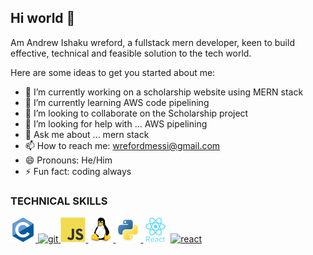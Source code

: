 ## Hi world 👋
Am Andrew Ishaku wreford, a fullstack mern developer, keen to build effective, technical and feasible solution to the tech world.  


Here are some ideas to get you started about me:

- 🔭 I’m currently working on a scholarship website using MERN stack
- 🌱 I’m currently learning AWS code pipelining
- 👯 I’m looking to collaborate on the Scholarship project
- 🤔 I’m looking for help with ... AWS pipelining 
- 💬 Ask me about ... mern stack
- 📫 How to reach me: wrefordmessi@gmail.com
- 😄 Pronouns: He/Him
- ⚡ Fun fact: coding always


<h3 align="left">TECHNICAL SKILLS </h3>
<p align="left"> <a href="https://www.cprogramming.com/" target="_blank" rel="noreferrer"> <img src="https://raw.githubusercontent.com/devicons/devicon/master/icons/c/c-original.svg" alt="c" width="40" height="40"/> </a> <a href="https://git-scm.com/" target="_blank" rel="noreferrer"> <img src="https://www.vectorlogo.zone/logos/git-scm/git-scm-icon.svg" alt="git" width="40" height="40"/> </a> <a href="https://developer.mozilla.org/en-US/docs/Web/JavaScript" target="_blank" rel="noreferrer"> <img src="https://raw.githubusercontent.com/devicons/devicon/master/icons/javascript/javascript-original.svg" alt="javascript" width="40" height="40"/> </a> <a href="https://www.linux.org/" target="_blank" rel="noreferrer"> <img src="https://raw.githubusercontent.com/devicons/devicon/master/icons/linux/linux-original.svg" alt="linux" width="40" height="40"/> </a> <a href="https://www.python.org" target="_blank" rel="noreferrer"> <img src="https://raw.githubusercontent.com/devicons/devicon/master/icons/python/python-original.svg" alt="python" width="40" height="40"/> </a> <a href="https://reactjs.org/" target="_blank" rel="noreferrer"> <img src="https://raw.githubusercontent.com/devicons/devicon/master/icons/react/react-original-wordmark.svg" alt="react" width="40" height="40"/></a> <a href="https://reactjs.org/" target="_blank" rel="noreferrer"> <img src=" https://www.logolynx.com/topic/java+svg" alt="react" width="40" height="40"/> 
<p>
